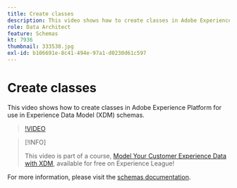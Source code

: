 ```yaml
---
title: Create classes
description: This video shows how to create classes in Adobe Experience Platform for use in Experience Data Model (XDM) schemas.
role: Data Architect
feature: Schemas
kt: 7936
thumbnail: 333538.jpg
exl-id: b106691e-8c41-494e-97a1-d0230d61c597
---
```

# Create classes

This video shows how to create classes in Adobe Experience Platform for use in Experience Data Model (XDM) schemas.

>[!VIDEO](https://video.tv.adobe.com/v/333538?quality=12&learn=on)

>[!INFO]
>
> This video is part of a course, [Model Your Customer Experience Data with XDM](https://experienceleague.adobe.com/?recommended=ExperiencePlatform-D-1-2021.1.xdm), available for free on Experience League!

For  more information, please visit the [schemas documentation](https://experienceleague.adobe.com/docs/experience-platform/xdm/home.html).
